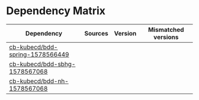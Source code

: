 # Dependency Matrix

Dependency | Sources | Version | Mismatched versions
---------- | ------- | ------- | -------------------
[cb-kubecd/bdd-spring-1578566449](https://github.com/cb-kubecd/bdd-spring-1578566449.git) |  | []() | 
[cb-kubecd/bdd-sbhg-1578567068](https://github.com/cb-kubecd/bdd-sbhg-1578567068.git) |  | []() | 
[cb-kubecd/bdd-nh-1578567068](https://github.com/cb-kubecd/bdd-nh-1578567068.git) |  | []() | 
